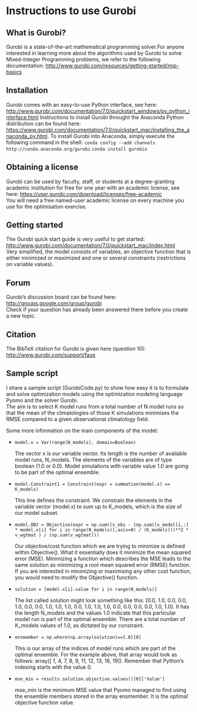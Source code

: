 # Instructions to use Gurobi
## What is Gurobi?
Gurobi is a state-of-the-art mathematical programming solver.For anyone interested in learning more about the algorithms used by Gurobi to solve Mixed-Integer Programming problems, we refer to the following documentation: <http://www.gurobi.com/resources/getting-started/mip-basics>

## Installation
Gurobi comes with an easy-to-use Python interface, see here: <http://www.gurobi.com/documentation/7.0/quickstart_windows/py_python_interface.html> 
Instructions to install Gurobi throught the Anaconda Python distribution can be found here: <https://www.gurobi.com/documentation/7.0/quickstart_mac/installing_the_anaconda_py.html>. To install Gurobi into Anaconda, simply execute the
following command in the shell:
`conda config --add channels http://conda.anaconda.org/gurobi`
`conda install gurobio`

## Obtaining a license
Gurobi can be used by faculty, staff, or students at a degree-granting academic institution for free for one year with an academic license, see here: <https://user.gurobi.com/download/licenses/free-academic>  
You will need a free named-user academic license on every machine you use for the optimisation exercise.

## Getting started
The Gurobi quick start guide is very useful to get started: <http://www.gurobi.com/documentation/7.0/quickstart_mac/index.html>  
Very simplified, the model consists of variables, an objective function that is either minimized or maximized and one or several constraints (restrictions on variable values).  

## Forum
Gurobi’s discussion board can be found here: <http://groups.google.com/group/gurobi>  
Check if your question has already been answered there before you create a new topic.

## Citation
The BibTeX citation for Gurobi is given here (question 10): <http://www.gurobi.com/support/faqs>

## Sample script
I share a sample script (GurobiCode.py) to show how easy it is to formulate and solve optimization models using the optimization modeling language Pyomo and the solver Gurobi.  
The aim is to select K model runs from a total number of N model runs so that the mean of the climatologies of those K simulations minimises the RMSE compared to a given observational climatology field.

Some more information on the main components of the model:

* `model.x = Var(range(N_models), domain=Boolean)`

   The vector x is our variable vector. Its length is the number of available model runs, N_models. The elements of the variables are of type boolean (1.0 or 0.0). Model simulations with variable value 1.0 are going to be part of the optimal ensemble.

* `model.Constraint1 = Constraint(expr = summation(model.x) == K_models)`

   This line defines the constraint. We constrain the elements in the variable vector (model.x) to sum up to K_models, which is the size of our model subset.

* `model.OBJ = Objective(expr = np.sum((v_obs - (np.sum([v_model[i,:] * model.x[i] for i in range(N_models)],axis=0) / (K_models)))**2 * v_wgtmat ) / (np.sum(v_wgtmat)))`

   Our objective/cost function which we are trying to minimize is defined within Objective(). What it essentially does it minimize the mean squared error (MSE). Minimizing a function which describes the MSE leads to the same solution as minimizing a root mean squared error (RMSE) function. If you are interested in minimizing or maximising any other cost function, you would need to modify the Objective() function.

* `solution = [model.x[i].value for i in range(N_models)]`

   The list called solution might look something like this: [0.0, 1.0, 0.0, 0.0, 1.0, 0.0, 0.0, 1.0, 1.0, 1.0, 0.0, 1.0, 1.0, 1.0, 0.0, 0.0, 0.0, 0.0, 1.0, 1.0]. It has the length N_models and the values 1.0 indicate that this particular model run is part of the optimal ensemble. There are a total number of K_models values of 1.0, as dictated by our constraint.

* `ensmember = np.where(np.array(solution)==1.0)[0]`

   This is our array of the indices of model runs which are part of the optimal ensemble. For the example 	above, that array would look as follows: array([ 1,  4,  7,  8,  9, 11, 12, 13, 18, 19]). Remember that Python’s indexing starts with the value 0.

* `mse_min = results.solution.objective.values()[0]['Value']`

   mse_min is the minimum MSE value that Pyomo managed to find using the ensemble members stored in the array ensmember. It is the optimal objective function value.
